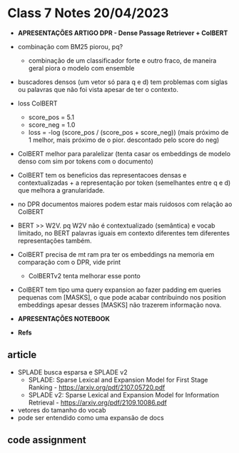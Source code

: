 # Class 7 Notes 20/04/2023

- **APRESENTAÇÕES ARTIGO DPR - Dense Passage Retriever + ColBERT**

- combinação com BM25 piorou, pq?
  - combinação de um classificador forte e outro fraco, de maneira geral piora o modelo com ensemble
- buscadores densos (um vetor só para q e d) tem problemas com siglas ou palavras que não foi vista apesar de ter o contexto.
- loss ColBERT
  - score_pos = 5.1
  - score_neg = 1.0
  - loss = -log (score_pos / (score_pos + score_neg)) (mais próximo de 1 melhor, mais próximo de o pior. descontado pelo score do neg)
- ColBERT melhor para paralelizar (tenta casar os embeddings de modelo denso com sim por tokens com o documento)
- ColBERT tem os beneficios das representacoes densas e contextualizadas + a representação por token (semelhantes entre q e d) que melhora a granularidade.
- no DPR documentos maiores podem estar mais ruidosos com relação ao ColBERT
- BERT >> W2V. pq W2V não é contextualizado (semântica) e vocab limitado, no BERT palavras iguais em contexto diferentes tem diferentes representações também.
- ColBERT precisa de mt ram pra ter os embeddings na memoria em comparação com o DPR, vide print
  - ColBERTv2 tenta melhorar esse ponto
- ColBERT tem tipo uma query expansion ao fazer padding em queries pequenas com [MASKS], o que pode acabar contribuindo nos position embeddings apesar desses [MASKS] não trazerem informação nova.

- **APRESENTAÇÕES NOTEBOOK**
  
- **Refs**
  
## article

- SPLADE busca esparsa e SPLADE v2
  - SPLADE: Sparse Lexical and Expansion Model
for First Stage Ranking - https://arxiv.org/pdf/2107.05720.pdf
  - SPLADE v2: Sparse Lexical and Expansion Model for
Information Retrieval - https://arxiv.org/pdf/2109.10086.pdf
- vetores do tamanho do vocab
- pode ser entendido como uma expansão de docs

## code assignment
